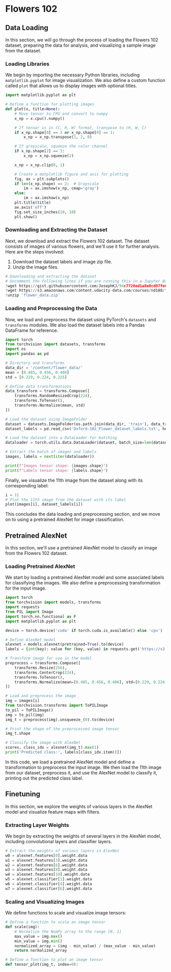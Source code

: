 # Flowers 102

## Data Loading

In this section, we will go through the process of loading the Flowers 102 dataset, preparing the data for analysis, and visualizing a sample image from the dataset.

### Loading Libraries

We begin by importing the necessary Python libraries, including `matplotlib.pyplot` for image visualization. We also define a custom function called `plot` that allows us to display images with optional titles.

```python
import matplotlib.pyplot as plt

# Define a function for plotting images
def plot(x, title=None):
    # Move tensor to CPU and convert to numpy
    x_np = x.cpu().numpy()

    # If tensor is in (C, H, W) format, transpose to (H, W, C)
    if x_np.shape[0] == 3 or x_np.shape[0] == 1:
        x_np = x_np.transpose(1, 2, 0)

    # If grayscale, squeeze the color channel
    if x_np.shape[2] == 1:
        x_np = x_np.squeeze(2)

    x_np = x_np.clip(0, 1)

    # Create a matplotlib figure and axis for plotting
    fig, ax = plt.subplots()
    if len(x_np.shape) == 2:  # Grayscale
        im = ax.imshow(x_np, cmap='gray')
    else:
        im = ax.imshow(x_np)
    plt.title(title)
    ax.axis('off')
    fig.set_size_inches(10, 10)
    plt.show()
```

### Downloading and Extracting the Dataset

Next, we download and extract the Flowers 102 dataset. The dataset consists of images of various flowers, and we'll use it for further analysis. Here are the steps involved:

1. Download the dataset labels and image zip file.
2. Unzip the image files.

```python
# Downloading and extracting the dataset
# Uncomment the following lines if you are running this in a Jupyter Notebook
!wget https://gist.githubusercontent.com/JosephKJ/94c7728ed1a8e0cd87fe6a029769cde1/raw/403325f5110cb0f3099734c5edb9f457539c77e9/Oxford-102_Flower_dataset_labels.txt
!wget https://s3.amazonaws.com/content.udacity-data.com/courses/nd188/flower_data.zip
!unzip 'flower_data.zip'
```

### Loading and Preprocessing the Data

Now, we load and preprocess the dataset using PyTorch's `datasets` and `transforms` modules. We also load the dataset labels into a Pandas DataFrame for reference.

```python
import torch
from torchvision import datasets, transforms
import os
import pandas as pd

# Directory and transforms
data_dir = '/content/flower_data/'
mean = [0.485, 0.456, 0.406]
std = [0.229, 0.224, 0.225]

# Define data transformations
data_transform = transforms.Compose([
    transforms.RandomResizedCrop(224),
    transforms.ToTensor(),
    transforms.Normalize(mean, std)
])

# Load the dataset using ImageFolder
dataset = datasets.ImageFolder(os.path.join(data_dir, 'train'), data_transform)
dataset_labels = pd.read_csv('Oxford-102_Flower_dataset_labels.txt', header=None)[0].str.replace("'", "").str.strip()

# Load the dataset into a DataLoader for batching
dataloader = torch.utils.data.DataLoader(dataset, batch_size=len(dataset), shuffle=False)

# Extract the batch of images and labels
images, labels = next(iter(dataloader))

print(f"Images tensor shape: {images.shape}")
print(f"Labels tensor shape: {labels.shape}")
```

Finally, we visualize the 11th image from the dataset along with its corresponding label:

```python
i = 11
# Plot the 11th image from the dataset with its label
plot(images[i], dataset_labels[i])
```

This concludes the data loading and preprocessing section, and we move on to using a pretrained AlexNet for image classification.

## Pretrained AlexNet

In this section, we'll use a pretrained AlexNet model to classify an image from the Flowers 102 dataset.

### Loading Pretrained AlexNet

We start by loading a pretrained AlexNet model and some associated labels for classifying the images. We also define a preprocessing transformation for the input image.

```python
import torch
from torchvision import models, transforms
import requests
from PIL import Image
import torch.nn.functional as F
import matplotlib.pyplot as plt

device = torch.device('cuda' if torch.cuda.is_available() else 'cpu')

# Define AlexNet model
alexnet = models.alexnet(pretrained=True).to(device)
labels = {int(key): value for (key, value) in requests.get('https://s3.amazonaws.com/mlpipes/pytorch-quick-start/labels.json').json().items()}

# Transform image for use in the model
preprocess = transforms.Compose([
    transforms.Resize(256),
    transforms.CenterCrop(224),
    transforms.ToTensor(),
    transforms.Normalize(mean=[0.485, 0.456, 0.406], std=[0.229, 0.224, 0.225])
])

# Load and preprocess the image
img = images[i]
from torchvision.transforms import ToPILImage
to_pil = ToPILImage()
img = to_pil(img)
img_t = preprocess(img).unsqueeze_(0).to(device)

# Print the shape of the preprocessed image tensor
img_t.shape

# Classify the image with AlexNet
scores, class_idx = alexnet(img_t).max(1)
print('Predicted class:', labels[class_idx.item()])
```

In this code, we load a pretrained AlexNet model and define a transformation to preprocess the input image. We then load the 11th image from our dataset, preprocess it, and use the AlexNet model to classify it, printing out the predicted class label.

## Finetuning

In this section, we explore the weights of various layers in the AlexNet model and visualize feature maps with filters.

### Extracting Layer Weights

We begin by extracting the weights of several layers in the AlexNet model, including convolutional layers and classifier layers.

```python
# Extract the weights of various layers in AlexNet
w0 = alexnet.features[0].weight.data
w1 = alexnet.features[3].weight.data
w2 = alexnet.features[6].weight.data
w3 = alexnet.features[8].weight.data
w4 = alexnet.features[10].weight.data
w5 = alexnet.classifier[1].weight.data
w6 = alexnet.classifier[4].weight.data
w7 = alexnet.classifier[6].weight.data
```

### Scaling and Visualizing Images

We define functions to scale and visualize image tensors:

```python
# Define a function to scale an image tensor
def scale(img):
    # Normalize the NumPy array to the range [0, 1]
    max_value = img.max()
    min_value = img.min()
    normalized_array = (img - min_value) / (max_value - min_value)
    return normalized_array

# Define a function to plot an image tensor
def tensor_plot(img_t, index=0):
   
